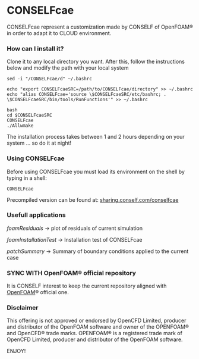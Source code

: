 # CONSELFcae #

CONSELFcae represent a customization made by CONSELF of OpenFOAM® in order to adapt it to CLOUD environment.

### How can I install it? ###

Clone it to any local directory you want. After this, follow the instructions below and modify the path with your local system

```
sed -i "/CONSELFcae/d" ~/.bashrc

echo "export CONSELFcaeSRC=/path/to/CONSELFcae/directory" >> ~/.bashrc
echo "alias CONSELFcae='source \$CONSELFcaeSRC/etc/bashrc; . \$CONSELFcaeSRC/bin/tools/RunFunctions'" >> ~/.bashrc

bash
cd $CONSELFcaeSRC
CONSELFcae
./Allwmake

```

The installation process takes between 1 and 2 hours depending on your system ... so do it at night!

### Using CONSELFcae ###

Before using CONSELFcae you must load its environment on the shell by typing in a shell:

```
CONSELFcae

```

Precompiled version can be found at: [sharing.conself.com/conselfcae](http://sharing.conself.com/conselfcae/)

### Usefull applications ###

*foamResiduals* -> plot of residuals of current simulation

*foamInstallationTest* -> Installation test of CONSELFcae

*patchSummary* -> Summary of boundary conditions applied to the current case

### SYNC WITH OpenFOAM® official repository

It is CONSELF interest to keep the current repository aligned with [OpenFOAM](https://github.com/OpenFOAM/OpenFOAM-dev)® official one.


### Disclaimer
This offering is not approved or endorsed by OpenCFD Limited, producer and distributor of the OpenFOAM software and owner of the OPENFOAM® and OpenCFD® trade marks. OPENFOAM® is a registered trade mark of OpenCFD Limited, producer and distributor of the OpenFOAM software.


ENJOY!